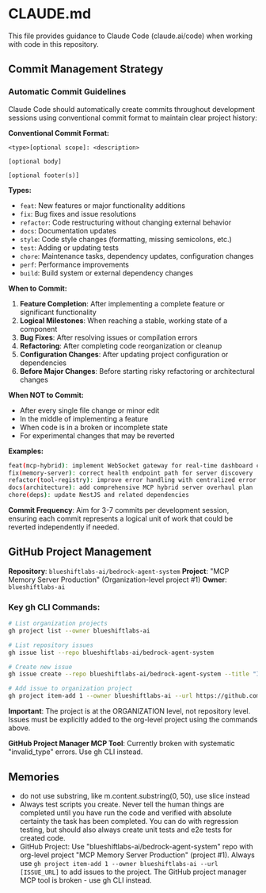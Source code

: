 # CLAUDE.md

This file provides guidance to Claude Code (claude.ai/code) when working with code in this repository.

## Commit Management Strategy

### Automatic Commit Guidelines

Claude Code should automatically create commits throughout development sessions using conventional commit format to maintain clear project history:

**Conventional Commit Format:**

```
<type>[optional scope]: <description>

[optional body]

[optional footer(s)]
```

**Types:**

- `feat`: New features or major functionality additions
- `fix`: Bug fixes and issue resolutions
- `refactor`: Code restructuring without changing external behavior
- `docs`: Documentation updates
- `style`: Code style changes (formatting, missing semicolons, etc.)
- `test`: Adding or updating tests
- `chore`: Maintenance tasks, dependency updates, configuration changes
- `perf`: Performance improvements
- `build`: Build system or external dependency changes

**When to Commit:**

1. **Feature Completion**: After implementing a complete feature or significant functionality
2. **Logical Milestones**: When reaching a stable, working state of a component
3. **Bug Fixes**: After resolving issues or compilation errors
4. **Refactoring**: After completing code reorganization or cleanup
5. **Configuration Changes**: After updating project configuration or dependencies
6. **Before Major Changes**: Before starting risky refactoring or architectural changes

**When NOT to Commit:**

- After every single file change or minor edit
- In the middle of implementing a feature
- When code is in a broken or incomplete state
- For experimental changes that may be reverted

**Examples:**

```bash
feat(mcp-hybrid): implement WebSocket gateway for real-time dashboard communication
fix(memory-server): correct health endpoint path for server discovery
refactor(tool-registry): improve error handling with centralized error utils
docs(architecture): add comprehensive MCP hybrid server overhaul plan
chore(deps): update NestJS and related dependencies
```

**Commit Frequency**: Aim for 3-7 commits per development session, ensuring each commit represents a logical unit of work that could be reverted independently if needed.

## GitHub Project Management

**Repository**: `blueshiftlabs-ai/bedrock-agent-system`
**Project**: "MCP Memory Server Production" (Organization-level project #1)
**Owner**: `blueshiftlabs-ai`

### Key gh CLI Commands:
```bash
# List organization projects
gh project list --owner blueshiftlabs-ai

# List repository issues
gh issue list --repo blueshiftlabs-ai/bedrock-agent-system

# Create new issue
gh issue create --repo blueshiftlabs-ai/bedrock-agent-system --title "Issue Title" --body "Description" --label "bug"

# Add issue to organization project
gh project item-add 1 --owner blueshiftlabs-ai --url https://github.com/blueshiftlabs-ai/bedrock-agent-system/issues/[NUMBER]
```

**Important**: The project is at the ORGANIZATION level, not repository level. Issues must be explicitly added to the org-level project using the commands above.

**GitHub Project Manager MCP Tool**: Currently broken with systematic "invalid_type" errors. Use gh CLI instead.

## Memories

- do not use substring, like m.content.substring(0, 50), use slice instead
- Always test scripts you create. Never tell the human things are completed until you have run the code and verified with absolute certainty the task has been completed. You can do with regression testing, but should also always create unit tests and e2e tests for created code.
- GitHub Project: Use "blueshiftlabs-ai/bedrock-agent-system" repo with org-level project "MCP Memory Server Production" (project #1). Always use `gh project item-add 1 --owner blueshiftlabs-ai --url [ISSUE_URL]` to add issues to the project. The GitHub project manager MCP tool is broken - use gh CLI instead.